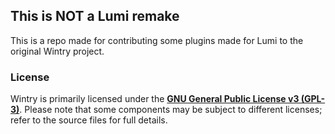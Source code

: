 ## This is **NOT** a Lumi remake

This is a repo made for contributing some plugins made for Lumi to the original Wintry project.

### License

Wintry is primarily licensed under the [**GNU General Public License v3 (GPL-3)**](http://www.gnu.org/copyleft/gpl.html). Please note that some components may be subject to different licenses; refer to the source files for full details.
